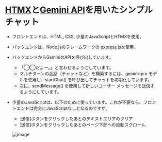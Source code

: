 # [HTMX](https://htmx.org/)と[Gemini API](https://ai.google.dev/tutorials?hl=ja)を用いたシンプルチャット
* フロントエンドは、HTML, CSS, 少量のJavaScriptとHTMXを使用。
* バックエンドは、Node.jsのフレームワークの [express.js](https://expressjs.com/ja/)を使用。
* バックエンドからGeminiのAPIを呼び出しています。
  * 「◯◯だよー。」と言わせるようにしています。
  *  マルチターンの会話（チャットなど）を構築するには、gemini-pro モデルを使用し、startChat() を呼び出してチャットを初期化しています。
  *  次に、sendMessage() を使用して新しいユーザー メッセージを送信するようにしています。
* 少量のJavaScriptは、以下のために使っています。これが不要なら、フロントエンドは完全にJavaScriptなしとなるのですが。
  * [送信]ボタンをクリックしたあとのテキストエリアのクリア
  * [送信]ボタンをクリックしたあとのページ下部への自動スクロール
 
  ![image](https://github.com/pitang1965/geminikun/assets/47315420/e4607117-0088-4641-9a72-2f68bc93f49f)

